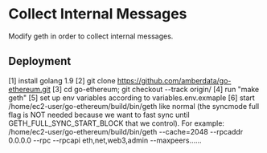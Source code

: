 # Collect Internal Messages

Modify geth in order to collect internal messages.

## Deployment

[1] install golang 1.9
[2] git clone https://github.com/amberdata/go-ethereum.git
[3] cd go-ethereum; git checkout --track origin/<branch-name>
[4] run "make geth"
[5] set up env variables according to variables.env.exmaple
[6] start /home/ec2-user/go-ethereum/build/bin/geth like normal (the syncmode full flag is NOT needed because we want to fast sync until GETH_FULL_SYNC_START_BLOCK that we control). For example: /home/ec2-user/go-ethereum/build/bin/geth --cache=2048 --rpcaddr 0.0.0.0 --rpc --rpcapi eth,net,web3,admin --maxpeers......
